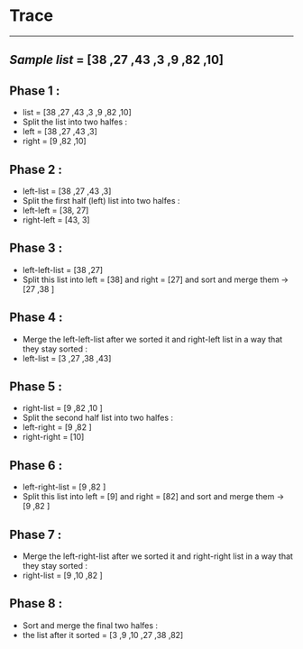 # Trace

---
## ***Sample list*** = [38 ,27 ,43 ,3 ,9 ,82 ,10]

## Phase 1 :
- list = [38 ,27 ,43 ,3 ,9 ,82 ,10]
- Split the list into two halfes :
- left = [38 ,27 ,43 ,3]
- right = [9 ,82 ,10]

## Phase 2 :
- left-list = [38 ,27 ,43 ,3]
- Split the first half (left) list into two halfes :
- left-left = [38, 27]
- right-left = [43, 3]

## Phase 3 :
- left-left-list = [38 ,27]
- Split this list into left = [38] and right = [27] and sort and merge them -> [27 ,38 ]

## Phase 4 :
- Merge the left-left-list after we sorted it and right-left list in a way that they stay sorted :
- left-list = [3 ,27 ,38 ,43]

## Phase 5 :
- right-list = [9 ,82 ,10 ]
- Split the second half list into two halfes :
- left-right = [9 ,82 ]
- right-right = [10]

## Phase 6 :
- left-right-list = [9 ,82 ]
- Split this list into left = [9] and right = [82] and sort and merge them -> [9 ,82 ]

## Phase 7 :
- Merge the left-right-list after we sorted it and right-right list in a way that they stay sorted :
- right-list = [9 ,10 ,82 ]

## Phase 8 :
- Sort and merge the final two halfes :
- the list after it sorted = [3 ,9 ,10 ,27 ,38 ,82]

